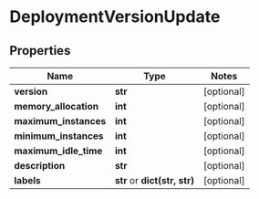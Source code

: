 # DeploymentVersionUpdate

## Properties
Name | Type | Notes
------------ | ------------- | -------------
**version** | **str** | [optional] 
**memory_allocation** | **int** | [optional] 
**maximum_instances** | **int** | [optional] 
**minimum_instances** | **int** | [optional] 
**maximum_idle_time** | **int** | [optional] 
**description** | **str** | [optional] 
**labels** | **str** or **dict(str, str)** | [optional] 


